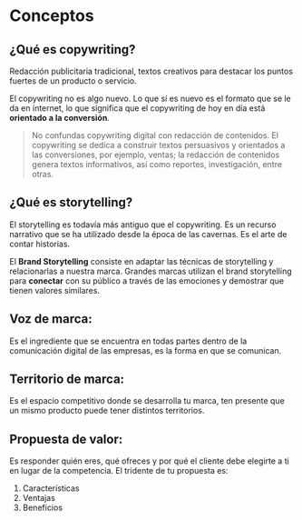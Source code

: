 # Conceptos
## ¿Qué es copywriting?

Redacción publicitaria tradicional, textos creativos para destacar los puntos fuertes de un producto o servicio.

El copywriting no es algo nuevo. Lo que sí es nuevo es el formato que se le da en internet, lo que significa que el copywriting de hoy en día está **orientado a la conversión**.

> No confundas copywriting digital con redacción de contenidos. El copywriting se dedica a construir textos persuasivos y orientados a las conversiones, por ejemplo, ventas; la redacción de contenidos genera textos informativos, así como reportes, investigación, entre otras.

## ¿Qué es storytelling?

El storytelling es todavía más antiguo que el copywriting. Es un recurso narrativo que se ha utilizado desde la época de las cavernas. Es el arte de contar historias.

El **Brand Storytelling** consiste en adaptar las técnicas de storytelling y relacionarlas a nuestra marca. Grandes marcas utilizan el brand storytelling para **conectar** con su público a través de las emociones y demostrar que tienen valores similares.

## Voz de marca:

Es el ingrediente que se encuentra en todas partes dentro de la comunicación digital de las empresas, es la forma en que se comunican.

## Territorio de marca:

Es el espacio competitivo donde se desarrolla tu marca, ten presente que un mismo producto puede tener distintos territorios.

## Propuesta de valor:

Es responder quién eres, qué ofreces y por qué el cliente debe elegirte a ti en lugar de la competencia. El tridente de tu propuesta es:

1.  Características
2.  Ventajas
3.  Beneficios
